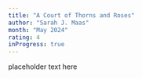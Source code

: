 ```yaml
---
title: "A Court of Thorns and Roses"
author: "Sarah J. Maas"
month: "May 2024"
rating: 4
inProgress: true
---
```


placeholder text here
